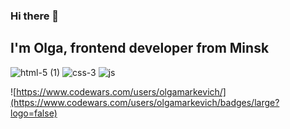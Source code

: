 ### Hi there 👋

## I'm Olga, frontend developer from Minsk

![html-5 (1)](https://github.com/olgamarkevich/olgamarkevich/assets/46402735/887c29b6-311b-47c5-ad6b-4bb5487724a5)
![css-3](https://github.com/olgamarkevich/olgamarkevich/assets/46402735/ce499413-77e4-41fe-9375-711fd62871fa)
![js](https://github.com/olgamarkevich/olgamarkevich/assets/46402735/d6eac3a1-0fba-45cf-9faa-96638be734f1)

![https://www.codewars.com/users/olgamarkevich/](https://www.codewars.com/users/olgamarkevich/badges/large?logo=false)
